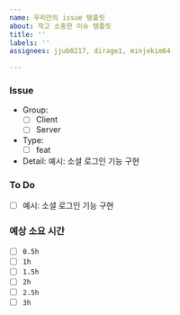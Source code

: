 ```yaml
---
name: 우리만의 issue 템플릿
about: 작고 소중한 이슈 템플릿
title: ''
labels: ''
assignees: jjub0217, dirage1, minjekim64

---
```


### Issue 
- Group: 
   - [ ] Client
   - [ ] Server
- Type: 
   - [ ] feat
- Detail: 예시: 소셜 로그인 기능 구현

### To Do
- [ ]  예시: 소셜 로그인 기능 구현

### 예상 소요 시간
- [ ] `0.5h`
- [ ] `1h`
- [ ] `1.5h`
- [ ] `2h`
- [ ] `2.5h`
- [ ] `3h`
